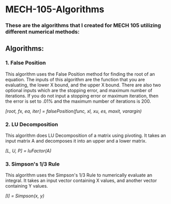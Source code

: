 # MECH-105-Algorithms
### These are the algorithms that I created for MECH 105 utilizing different numerical methods:

## **Algorithms:**
### 1. False Position
This algorithm uses the False Position method for finding the root of an equation. The inputs of this algorithm are the function that you are evaluating, the lower X bound, and the upper X bound. There are also two optional inputs which are the stopping error, and maximum number of iterations. If you do not input a stopping error or maximum iteration, then the error is set to .01% and the maximum number of iterations is 200. 

*[root, fx, ea, iter] = falsePosition(func, xl, xu, es, maxit, varargin)*

### 2. LU Decomposition
This algorithm does LU Decomposition of a matrix using pivoting. It takes an input matrix A and decomposes it into an upper and a lower matrix.

*[L, U, P] = luFactor(A)*

### 3. Simpson's 1/3 Rule
This algorithm uses the Simpson's 1/3 Rule to numerically evaluate an integral. It takes an input vector containing X values, and another vector containing Y values.

*[I] = Simpson(x, y)*
